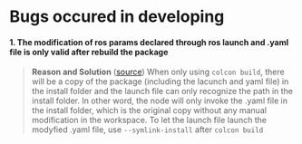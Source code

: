 # Bugs occured in developing
#### 1. The modification of ros params declared through ros launch and .yaml file is only valid after rebuild the package
> **Reason and Solution** ([source](https://answers.ros.org/question/365695/colcon-build-from-any-directory-and-need-to-re-build-for-changes-in-launch-file/))
> When only using `colcon build`, there will be a copy of the package (including the lacunch and yaml file) in the install folder and the launch file can only recognize the path in the install folder. In other word, the node will only invoke the .yaml file in the install folder, which is the original copy without any manual modification in the workspace.
> To let the launch file launch the modyfied .yaml file, use `--symlink-install` after `colcon build`